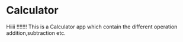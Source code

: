 # Calculator
Hiiii !!!!!!! This is a Calculator app which contain the different operation addition,subtraction etc.
